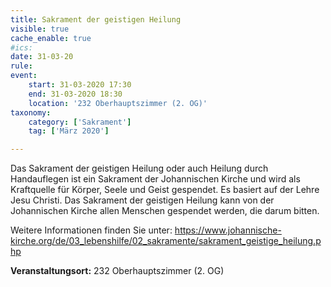 ```yaml
---
title: Sakrament der geistigen Heilung
visible: true
cache_enable: true
#ics: 
date: 31-03-20
rule: 
event:
	start: 31-03-2020 17:30
	end: 31-03-2020 18:30
	location: '232 Oberhauptszimmer (2. OG)'
taxonomy:
	category: ['Sakrament']
	tag: ['März 2020']

---
```

Das Sakrament der geistigen Heilung oder auch Heilung durch Handauflegen ist ein Sakrament der Johannischen Kirche und wird als Kraftquelle für Körper, Seele und Geist gespendet. Es basiert auf der Lehre Jesu Christi. Das Sakrament der geistigen Heilung kann von der Johannischen Kirche allen Menschen gespendet werden, die darum bitten.

Weitere Informationen finden Sie unter:
https://www.johannische-kirche.org/de/03_lebenshilfe/02_sakramente/sakrament_geistige_heilung.php



**Veranstaltungsort:** 232 Oberhauptszimmer (2. OG)

